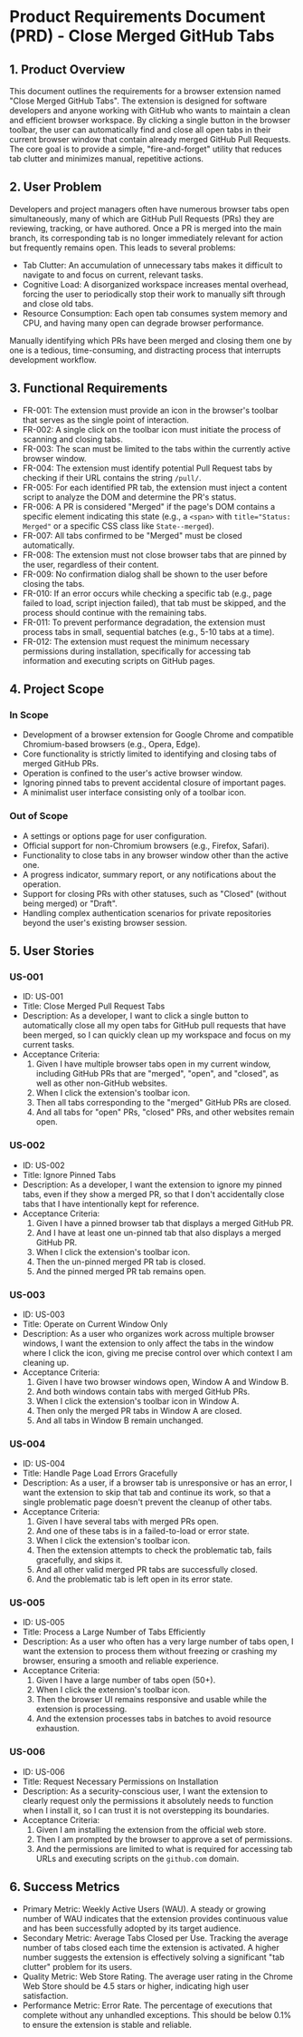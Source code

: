 # Product Requirements Document (PRD) - Close Merged GitHub Tabs

## 1. Product Overview

This document outlines the requirements for a browser extension named "Close Merged GitHub Tabs". The extension is designed for software developers and anyone working with GitHub who wants to maintain a clean and efficient browser workspace. By clicking a single button in the browser toolbar, the user can automatically find and close all open tabs in their current browser window that contain already merged GitHub Pull Requests. The core goal is to provide a simple, "fire-and-forget" utility that reduces tab clutter and minimizes manual, repetitive actions.

## 2. User Problem

Developers and project managers often have numerous browser tabs open simultaneously, many of which are GitHub Pull Requests (PRs) they are reviewing, tracking, or have authored. Once a PR is merged into the main branch, its corresponding tab is no longer immediately relevant for action but frequently remains open. This leads to several problems:

- Tab Clutter: An accumulation of unnecessary tabs makes it difficult to navigate to and focus on current, relevant tasks.
- Cognitive Load: A disorganized workspace increases mental overhead, forcing the user to periodically stop their work to manually sift through and close old tabs.
- Resource Consumption: Each open tab consumes system memory and CPU, and having many open can degrade browser performance.

Manually identifying which PRs have been merged and closing them one by one is a tedious, time-consuming, and distracting process that interrupts development workflow.

## 3. Functional Requirements

- FR-001: The extension must provide an icon in the browser's toolbar that serves as the single point of interaction.
- FR-002: A single click on the toolbar icon must initiate the process of scanning and closing tabs.
- FR-003: The scan must be limited to the tabs within the currently active browser window.
- FR-004: The extension must identify potential Pull Request tabs by checking if their URL contains the string `/pull/`.
- FR-005: For each identified PR tab, the extension must inject a content script to analyze the DOM and determine the PR's status.
- FR-006: A PR is considered "Merged" if the page's DOM contains a specific element indicating this state (e.g., a `<span>` with `title="Status: Merged"` or a specific CSS class like `State--merged`).
- FR-007: All tabs confirmed to be "Merged" must be closed automatically.
- FR-008: The extension must not close browser tabs that are pinned by the user, regardless of their content.
- FR-009: No confirmation dialog shall be shown to the user before closing the tabs.
- FR-010: If an error occurs while checking a specific tab (e.g., page failed to load, script injection failed), that tab must be skipped, and the process should continue with the remaining tabs.
- FR-011: To prevent performance degradation, the extension must process tabs in small, sequential batches (e.g., 5-10 tabs at a time).
- FR-012: The extension must request the minimum necessary permissions during installation, specifically for accessing tab information and executing scripts on GitHub pages.

## 4. Project Scope

### In Scope

- Development of a browser extension for Google Chrome and compatible Chromium-based browsers (e.g., Opera, Edge).
- Core functionality is strictly limited to identifying and closing tabs of merged GitHub PRs.
- Operation is confined to the user's active browser window.
- Ignoring pinned tabs to prevent accidental closure of important pages.
- A minimalist user interface consisting only of a toolbar icon.

### Out of Scope

- A settings or options page for user configuration.
- Official support for non-Chromium browsers (e.g., Firefox, Safari).
- Functionality to close tabs in any browser window other than the active one.
- A progress indicator, summary report, or any notifications about the operation.
- Support for closing PRs with other statuses, such as "Closed" (without being merged) or "Draft".
- Handling complex authentication scenarios for private repositories beyond the user's existing browser session.

## 5. User Stories

### US-001

- ID: US-001
- Title: Close Merged Pull Request Tabs
- Description: As a developer, I want to click a single button to automatically close all my open tabs for GitHub pull requests that have been merged, so I can quickly clean up my workspace and focus on my current tasks.
- Acceptance Criteria:
  1.  Given I have multiple browser tabs open in my current window, including GitHub PRs that are "merged", "open", and "closed", as well as other non-GitHub websites.
  2.  When I click the extension's toolbar icon.
  3.  Then all tabs corresponding to the "merged" GitHub PRs are closed.
  4.  And all tabs for "open" PRs, "closed" PRs, and other websites remain open.

### US-002

- ID: US-002
- Title: Ignore Pinned Tabs
- Description: As a developer, I want the extension to ignore my pinned tabs, even if they show a merged PR, so that I don't accidentally close tabs that I have intentionally kept for reference.
- Acceptance Criteria:
  1.  Given I have a pinned browser tab that displays a merged GitHub PR.
  2.  And I have at least one un-pinned tab that also displays a merged GitHub PR.
  3.  When I click the extension's toolbar icon.
  4.  Then the un-pinned merged PR tab is closed.
  5.  And the pinned merged PR tab remains open.

### US-003

- ID: US-003
- Title: Operate on Current Window Only
- Description: As a user who organizes work across multiple browser windows, I want the extension to only affect the tabs in the window where I click the icon, giving me precise control over which context I am cleaning up.
- Acceptance Criteria:
  1.  Given I have two browser windows open, Window A and Window B.
  2.  And both windows contain tabs with merged GitHub PRs.
  3.  When I click the extension's toolbar icon in Window A.
  4.  Then only the merged PR tabs in Window A are closed.
  5.  And all tabs in Window B remain unchanged.

### US-004

- ID: US-004
- Title: Handle Page Load Errors Gracefully
- Description: As a user, if a browser tab is unresponsive or has an error, I want the extension to skip that tab and continue its work, so that a single problematic page doesn't prevent the cleanup of other tabs.
- Acceptance Criteria:
  1.  Given I have several tabs with merged PRs open.
  2.  And one of these tabs is in a failed-to-load or error state.
  3.  When I click the extension's toolbar icon.
  4.  Then the extension attempts to check the problematic tab, fails gracefully, and skips it.
  5.  And all other valid merged PR tabs are successfully closed.
  6.  And the problematic tab is left open in its error state.

### US-005

- ID: US-005
- Title: Process a Large Number of Tabs Efficiently
- Description: As a user who often has a very large number of tabs open, I want the extension to process them without freezing or crashing my browser, ensuring a smooth and reliable experience.
- Acceptance Criteria:
  1.  Given I have a large number of tabs open (50+).
  2.  When I click the extension's toolbar icon.
  3.  Then the browser UI remains responsive and usable while the extension is processing.
  4.  And the extension processes tabs in batches to avoid resource exhaustion.

### US-006

- ID: US-006
- Title: Request Necessary Permissions on Installation
- Description: As a security-conscious user, I want the extension to clearly request only the permissions it absolutely needs to function when I install it, so I can trust it is not overstepping its boundaries.
- Acceptance Criteria:
  1.  Given I am installing the extension from the official web store.
  2.  Then I am prompted by the browser to approve a set of permissions.
  3.  And the permissions are limited to what is required for accessing tab URLs and executing scripts on the `github.com` domain.

## 6. Success Metrics

- Primary Metric: Weekly Active Users (WAU). A steady or growing number of WAU indicates that the extension provides continuous value and has been successfully adopted by its target audience.
- Secondary Metric: Average Tabs Closed per Use. Tracking the average number of tabs closed each time the extension is activated. A higher number suggests the extension is effectively solving a significant "tab clutter" problem for its users.
- Quality Metric: Web Store Rating. The average user rating in the Chrome Web Store should be 4.5 stars or higher, indicating high user satisfaction.
- Performance Metric: Error Rate. The percentage of executions that complete without any unhandled exceptions. This should be below 0.1% to ensure the extension is stable and reliable.

